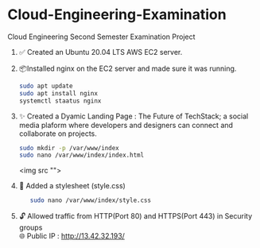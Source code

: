 # Cloud-Engineering-Examination
Cloud Engineering Second Semester Examination Project


1. :white_check_mark: Created an Ubuntu 20.04 LTS AWS EC2 server. 

2. :package:Installed nginx on the EC2 server and made sure it was running. 

    ```bash   
    sudo apt update   
    sudo apt install nginx
    systemctl staatus nginx  
    ```
3. :sparkles: Created a Dyamic Landing Page : The Future of TechStack; a social media plaform where developers and designers
can connect and collaborate on projects.
   ``` bash
   sudo mkdir -p /var/www/index
   sudo nano /var/www/index/index.html
   ```
   <img src "">

5. :art: Added a stylesheet (style.css)
   ```bash
      sudo nano /var/www/index/style.css
   ``` 
6. :unlock: Allowed traffic from HTTP(Port 80) and HTTPS(Port 443) in Security groups    
   :globe_with_meridians: Public IP : http://13.42.32.193/
